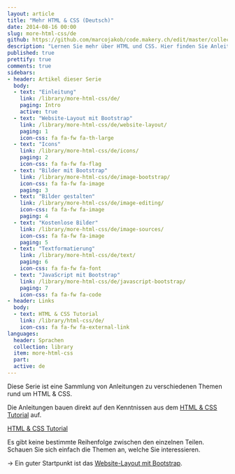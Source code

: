 ```yaml
---
layout: article
title: "Mehr HTML & CSS (Deutsch)"
date: 2014-08-16 00:00
slug: more-html-css/de
github: https://github.com/marcojakob/code.makery.ch/edit/master/collections/library/more-html-css-de.md
description: "Lernen Sie mehr über HTML und CSS. Hier finden Sie Anleitungen zu Website-Layout, Bilder, Bootstrap und mehr."
published: true
prettify: true
comments: true
sidebars:
- header: Artikel dieser Serie
  body:
  - text: "Einleitung"
    link: /library/more-html-css/de/
    paging: Intro
    active: true
  - text: "Website-Layout mit Bootstrap"
    link: /library/more-html-css/de/website-layout/
    paging: 1
    icon-css: fa fa-fw fa-th-large
  - text: "Icons"
    link: /library/more-html-css/de/icons/
    paging: 2
    icon-css: fa fa-fw fa-flag
  - text: "Bilder mit Bootstrap"
    link: /library/more-html-css/de/image-bootstrap/
    icon-css: fa fa-fw fa-image
    paging: 3
  - text: "Bilder gestalten"
    link: /library/more-html-css/de/image-editing/
    icon-css: fa fa-fw fa-image
    paging: 4
  - text: "Kostenlose Bilder"
    link: /library/more-html-css/de/image-sources/
    icon-css: fa fa-fw fa-image
    paging: 5
  - text: "Textformatierung"
    link: /library/more-html-css/de/text/
    paging: 6
    icon-css: fa fa-fw fa-font
  - text: "JavaScript mit Bootstrap"
    link: /library/more-html-css/de/javascript-bootstrap/
    paging: 7
    icon-css: fa fa-fw fa-code
- header: Links
  body:
  - text: HTML & CSS Tutorial
    link: /library/html-css/de/
    icon-css: fa fa-fw fa-external-link
languages:
  header: Sprachen
  collection: library
  item: more-html-css
  part:
  active: de
---
```


Diese Serie ist eine Sammlung von Anleitungen zu verschiedenen Themen rund um HTML & CSS.

Die Anleitungen bauen direkt auf den Kenntnissen aus dem [HTML & CSS Tutorial](/library/html-css/de/) auf. 

<a href="/library/html-css/de/" class="btn btn-warning"><i class="fa fa-hand-o-right"></i> HTML &amp; CSS Tutorial</a>

Es gibt keine bestimmte Reihenfolge zwischen den einzelnen Teilen. Schauen Sie sich einfach die Themen an, welche Sie interessieren.

&rarr; Ein guter Startpunkt ist das [Website-Layout mit Bootstrap](/library/more-html-css/de/website-layout/).